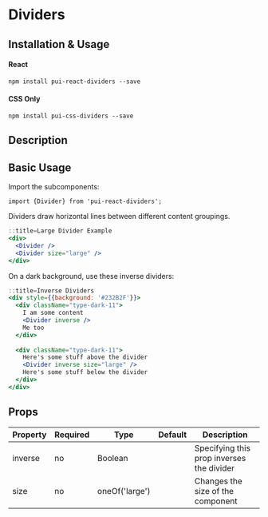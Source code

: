 # Dividers

## Installation & Usage

#### React
`npm install pui-react-dividers --save`

#### CSS Only
`npm install pui-css-dividers --save`

## Description

## Basic Usage

Import the subcomponents:

```
import {Divider} from 'pui-react-dividers';
```

Dividers draw horizontal lines between different content groupings.

```jsx
::title=Large Divider Example
<div>
  <Divider />
  <Divider size="large" />
</div>
```

On a dark background, use these inverse dividers:

```jsx
::title=Inverse Dividers
<div style={{background: '#232B2F'}}>
  <div className="type-dark-11">
    I am some content
    <Divider inverse />
    Me too
  </div>
  
  <div className="type-dark-11">
    Here's some stuff above the divider
    <Divider inverse size="large" />
    Here's some stuff below the divider
  </div>
</div>
```

## Props

Property | Required | Type | Default | Description
---------|----------|------|---------|------------
inverse | no | Boolean        | | Specifying this prop inverses the divider
size    | no | oneOf('large') | | Changes the size of the component
